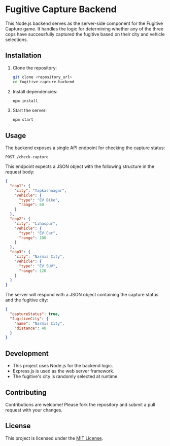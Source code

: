 # Fugitive Capture Backend

This Node.js backend serves as the server-side component for the Fugitive Capture game. It handles the logic for determining whether any of the three cops have successfully captured the fugitive based on their city and vehicle selections.

## Installation

1. Clone the repository:

   ```bash
   git clone <repository_url>
   cd fugitive-capture-backend
   ```

2. Install dependencies:

   ```bash
   npm install
   ```

3. Start the server:

   ```bash
   npm start
   ```

## Usage

The backend exposes a single API endpoint for checking the capture status:

```
POST /check-capture
```

This endpoint expects a JSON object with the following structure in the request body:

```json
{
  "cop1": {
    "city": "Yapkashnagar",
    "vehicle": {
      "type": "EV Bike",
      "range": 60
    }
  },
  "cop2": {
    "city": "Lihaspur",
    "vehicle": {
      "type": "EV Car",
      "range": 100
    }
  },
  "cop3": {
    "city": "Narmis City",
    "vehicle": {
      "type": "EV SUV",
      "range": 120
    }
  }
}
```

The server will respond with a JSON object containing the capture status and the fugitive city:

```json
{
  "captureStatus": true,
  "fugitiveCity": {
    "name": "Narmis City",
    "distance": 40
  }
}
```

## Development

- This project uses Node.js for the backend logic.
- Express.js is used as the web server framework.
- The fugitive's city is randomly selected at runtime.

## Contributing

Contributions are welcome! Please fork the repository and submit a pull request with your changes.

## License

This project is licensed under the [MIT License](LICENSE).
